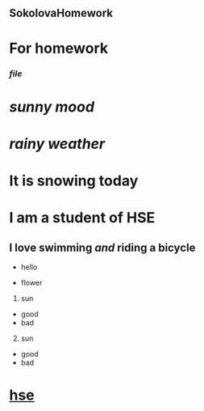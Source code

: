 ## SokolovaHomework
# For homework
### ***file***
# _sunny mood_
# *rainy weather*
# **It is snowing today**
# I am a **student** of HSE
## **I love swimming _and_ riding a bicycle**
- hello
+ flower
1. sun
  + good
  + bad
2. sun
  + good
  + bad
#  [hse](vk.com)    
